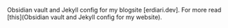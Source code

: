 Obsidian vault and Jekyll config for my blogsite [erdiari.dev]. For more read [this](Obsidian vault and Jekyll config for my website).